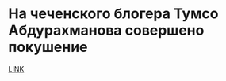 # На чеченского блогера Тумсо Абдурахманова совершено покушение



[LINK](https://varlamov.ru/3805160.html)